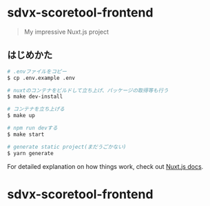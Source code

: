 # sdvx-scoretool-frontend

> My impressive Nuxt.js project

## はじめかた

```bash
# .envファイルをコピー
$ cp .env.example .env

# nuxtのコンテナをビルドして立ち上げ、パッケージの取得等も行う
$ make dev-install

# コンテナを立ち上げる
$ make up

# npm run devする
$ make start

# generate static project(まだうごかない)
$ yarn generate
```

For detailed explanation on how things work, check out [Nuxt.js docs](https://nuxtjs.org).
# sdvx-scoretool-frontend
